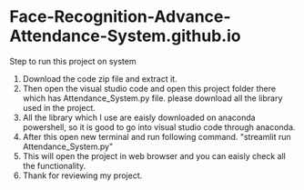 # Face-Recognition-Advance-Attendance-System.github.io

Step to run this project on system
1. Download the code zip file and extract it.
2. Then open the visual studio code and open this project folder there which has Attendance_System.py file. please download all the library used in the project.
3. All the library which I use are eaisly downloaded on anaconda powershell, so it is good to go into visual studio code through anaconda.
4. After this open new terminal and run following command.
   "streamlit run Attendance_System.py"
5. This will open the project in web browser and you can eaisly check all the functionality.
6. Thank for reviewing my project.
